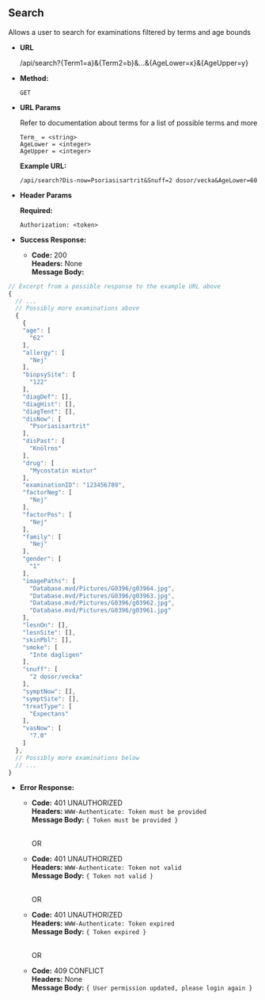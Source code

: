 **Search**
----
  Allows a user to search for examinations filtered by terms and age bounds

* **URL**

  /api/search?{Term1=a}&{Term2=b}&...&{AgeLower=x}&{AgeUpper=y}

* **Method:**

  `GET`
  
*  **URL Params**
    
    Refer to documentation about terms for a list of possible terms and more

    `Term_ = <string>` <br />
    `AgeLower = <integer>` <br />
    `AgeUpper = <integer>` <br />
    
    **Example URL:**
    
    `/api/search?Dis-now=Psoriasisartrit&Snuff=2 dosor/vecka&AgeLower=60`
  
*  **Header Params**

   **Required:**
 
   `Authorization: <token>` <br />

* **Success Response:**

  * **Code:** 200 <br />
    **Headers:** None <br />
    **Message Body:** <br />
 
```javascript
// Excerpt from a possible response to the example URL above
{
  // ...
  // Possibly more examinations above
  {
    {
    "age": [
      "62"
    ],
    "allergy": [
      "Nej"
    ],
    "biopsySite": [
      "122"
    ],
    "diagDef": [],
    "diagHist": [],
    "diagTent": [],
    "disNow": [
      "Psoriasisartrit"
    ],
    "disPast": [
      "Knölros"
    ],
    "drug": [
      "Mycostatin mixtur"
    ],
    "examinationID": "123456789",
    "factorNeg": [
      "Nej"
    ],
    "factorPos": [
      "Nej"
    ],
    "family": [
      "Nej"
    ],
    "gender": [
      "1"
    ],
    "imagePaths": [
      "Database.mvd/Pictures/G0396/g03964.jpg",
      "Database.mvd/Pictures/G0396/g03963.jpg",
      "Database.mvd/Pictures/G0396/g03962.jpg",
      "Database.mvd/Pictures/G0396/g03961.jpg"
    ],
    "lesnOn": [],
    "lesnSite": [],
    "skinPbl": [],
    "smoke": [
      "Inte dagligen"
    ],
    "snuff": [
      "2 dosor/vecka"
    ],
    "symptNow": [],
    "symptSite": [],
    "treatType": [
      "Expectans"
    ],
    "vasNow": [
      "7.0"
    ]
  },
  // Possibly more examinations below
  // ...
}
```
 
* **Error Response:**

  * **Code:** 401 UNAUTHORIZED <br />
    **Headers:** `WWW-Authenticate: Token must be provided` <br />
    **Message Body:** `{ Token must be provided }` <br /><br />

    OR

  * **Code:** 401 UNAUTHORIZED <br />
    **Headers:** `WWW-Authenticate: Token not valid` <br />
    **Message Body:** `{ Token not valid }` <br /><br />

    OR

  * **Code:** 401 UNAUTHORIZED <br />
    **Headers:** `WWW-Authenticate: Token expired` <br />
    **Message Body:** `{ Token expired }` <br /><br />

    OR

  * **Code:** 409 CONFLICT <br />
    **Headers:** None <br />
    **Message Body:** `{ User permission updated, please login again }` <br /><br />
